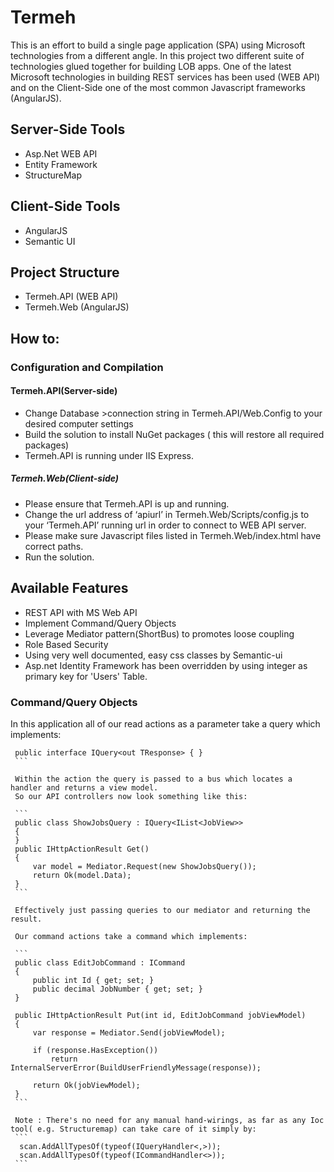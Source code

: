 Termeh
======
   This is an effort to build a single page application (SPA) using Microsoft technologies from a different angle. In this project two different suite of technologies glued together for building LOB apps. One of the latest Microsoft technologies in building REST services has been used (WEB API) and on the Client-Side one of the most common Javascript frameworks (AngularJS). 

## Server-Side Tools
  *	Asp.Net WEB API
  *	Entity Framework 
  *	StructureMap

## Client-Side Tools
  *	AngularJS
  *	Semantic UI

## Project Structure
  *	Termeh.API (WEB API)
  *	Termeh.Web (AngularJS)

## How to:
### Configuration and Compilation
#### Termeh.API(Server-side)
  - Change Database >connection string in Termeh.API/Web.Config to your desired computer settings
  - Build the solution to install NuGet packages ( this will restore all required packages)
  - Termeh.API is running under IIS Express.

##### Termeh.Web(Client-side)
  - Please ensure that Termeh.API is up and running.
  - Change the url address of ‘apiurl’ in Termeh.Web/Scripts/config.js to your ‘Termeh.API’ running url in order to connect to WEB API server.
  - Please make sure Javascript files listed in Termeh.Web/index.html have correct paths.
  - Run the solution.

## Available Features
  - REST API with MS Web API 
  - Implement Command/Query Objects
  - Leverage Mediator pattern(ShortBus) to promotes loose coupling 
  - Role Based Security
  - Using very well documented, easy css classes by Semantic-ui 
  - Asp.net Identity Framework has been overridden by using integer as primary key for 'Users' Table.
  
### Command/Query Objects
   In this application all of our read actions as a parameter take a query which implements:

   ```
	public interface IQuery<out TResponse> { }
	```
	
	Within the action the query is passed to a bus which locates a handler and returns a view model. 
	So our API controllers now look something like this:

	```
	public class ShowJobsQuery : IQuery<IList<JobView>>
	{
	}
	public IHttpActionResult Get()
	{
		var model = Mediator.Request(new ShowJobsQuery());
		return Ok(model.Data);
	}
	```		
	
	Effectively just passing queries to our mediator and returning the result.
	
	Our command actions take a command which implements:
	
	```
	public class EditJobCommand : ICommand
	{
		public int Id { get; set; }
		public decimal JobNumber { get; set; }
	}
		
	public IHttpActionResult Put(int id, EditJobCommand jobViewModel)
	{
		var response = Mediator.Send(jobViewModel);

		if (response.HasException())
			return InternalServerError(BuildUserFriendlyMessage(response));

		return Ok(jobViewModel);
	}
	```	
	
    Note : There's no need for any manual hand-wirings, as far as any Ioc tool( e.g. Structuremap) can take care of it simply by:
	```
	 scan.AddAllTypesOf(typeof(IQueryHandler<,>));
	 scan.AddAllTypesOf(typeof(ICommandHandler<>));
	```
		 